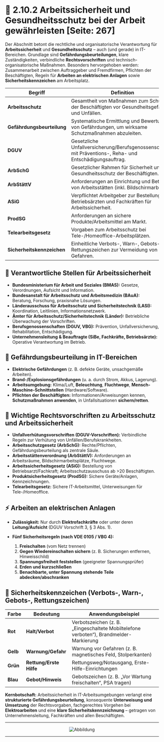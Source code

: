 # 🦺 2.10.2 Arbeitssicherheit und Gesundheitsschutz bei der Arbeit gewährleisten [Seite: 267]

Der Abschnitt betont die rechtliche und organisatorische Verantwortung für **Arbeitssicherheit** und **Gesundheitsschutz** – auch (und gerade) in IT-Bereichen. Grundlage sind **Gefährdungsbeurteilungen**, klare Zuständigkeiten, verbindliche **Rechtsvorschriften** und technisch-organisatorische Maßnahmen. Besonders hervorgehoben werden: Zusammenarbeit zwischen Auftraggeber und Fremdfirmen, Pflichten der Beschäftigten, Regeln für **Arbeiten an elektrischen Anlagen** sowie **Sicherheitskennzeichen** am Arbeitsplatz.

| Begriff                    | Definition                                                                                               |
| -------------------------- | -------------------------------------------------------------------------------------------------------- |
| **Arbeitsschutz**          | Gesamtheit von Maßnahmen zum Schutz der Beschäftigten vor Gesundheitsgefahren und Unfällen.              |
| **Gefährdungsbeurteilung** | Systematische Ermittlung und Bewertung von Gefährdungen, um wirksame Schutzmaßnahmen abzuleiten.         |
| **DGUV**                   | Gesetzliche Unfallversicherung/Berufsgenossenschaften mit Präventions-, Reha- und Entschädigungsauftrag. |
| **ArbSchG**                | Gesetzlicher Rahmen für Sicherheit und Gesundheitsschutz der Beschäftigten.                              |
| **ArbStättV**              | Anforderungen an Einrichtung und Betrieb von Arbeitsstätten (inkl. Bildschirmarbeit).                    |
| **ASiG**                   | Verpflichtet Arbeitgeber zur Bestellung von Betriebsärzten und Fachkräften für Arbeitssicherheit.        |
| **ProdSG**                 | Anforderungen an sichere Produkte/Arbeitsmittel am Markt.                                                |
| **Telearbeitsgesetz**      | Vorgaben zum Arbeitsschutz bei Tele-/Homeoffice-Arbeitsplätzen.                                          |
| **Sicherheitskennzeichen** | Einheitliche Verbots-, Warn-, Gebots- und Rettungszeichen zur Vermeidung von Gefahren.                   |

## 🧭 Verantwortliche Stellen für Arbeitssicherheit

* **Bundesministerium für Arbeit und Soziales (BMAS):** Gesetze, Verordnungen, Aufsicht und Information.
* **Bundesanstalt für Arbeitsschutz und Arbeitsmedizin (BAuA):** Beratung, Forschung, praxisnahe Lösungen.
* **Länderausschuss für Arbeitsschutz und Sicherheitstechnik (LASI):** Koordination, Leitlinien, Informationsnetzwerk.
* **Ämter für Arbeitsschutz/Sicherheitstechnik (Länder):** Betriebliche Überwachung der Vorschriften.
* **Berufsgenossenschaften (DGUV, VBG):** Prävention, Unfallversicherung, Rehabilitation, Entschädigung.
* **Unternehmensleitung & Beauftragte (SiBe, Fachkräfte, Betriebsärzte):** Operative Verantwortung im Betrieb.

## 🔎 Gefährdungsbeurteilung in IT-Bereichen

* **Elektrische Gefährdungen** (z. B. defekte Geräte, unsachgemäße Arbeiten).
* **Brand-/Explosionsgefährdungen** (u. a. durch Strom, Akkus, Lagerung).
* **Arbeitsumgebung:** Klima/Luft, **Beleuchtung**, **Fluchtwege**, **Mensch-Maschine-Schnittstellen** (Hardware/Software).
* **Pflichten der Beschäftigten:** Informationen/Anweisungen kennen, **Schutzmaßnahmen anwenden**, in Unfallsituationen **sichern/retten**.

## 📜 Wichtige Rechtsvorschriften zu Arbeitsschutz und Arbeitssicherheit

* **Unfallverhütungsvorschriften (DGUV-Vorschriften):** Verbindliche Regeln zur Verhütung von Unfällen/Berufskrankheiten.
* **Arbeitsschutzgesetz (ArbSchG):** Rechte/Pflichten, Gefährdungsbeurteilung als zentrale Säule.
* **Arbeitsstättenverordnung (ArbStättV):** Anforderungen an Arbeitsräume, Bildschirmarbeitsplätze, Fluchtwege.
* **Arbeitssicherheitsgesetz (ASiG):** Bestellung von Betriebsarzt/Fachkraft; Arbeitsschutzausschuss ab >20 Beschäftigten.
* **Produktsicherheitsgesetz (ProdSG):** Sichere Geräte/Anlagen, Kennzeichnungen.
* **Telearbeitsgesetz:** Sichere IT-Arbeitsmittel, Unterweisungen für Tele-/Homeoffice.

## ⚡ Arbeiten an elektrischen Anlagen

* **Zulässigkeit:** Nur durch **Elektrofachkräfte** oder unter deren **Leitung/Aufsicht** (DGUV Vorschrift 3, § 3 Abs. 1).
* **Fünf Sicherheitsregeln (nach VDE 0105 / VBG 4):**

  1. **Freischalten** (vom Netz trennen)
  2. **Gegen Wiedereinschalten sichern** (z. B. Sicherungen entfernen, Hinweisschild)
  3. **Spannungsfreiheit feststellen** (geeigneter Spannungsprüfer)
  4. **Erden und kurzschließen**
  5. **Benachbarte, unter Spannung stehende Teile abdecken/abschranken**

## 🛑 Sicherheitskennzeichen (Verbots-, Warn-, Gebots-, Rettungszeichen)

| Farbe    | Bedeutung               | Anwendungsbeispiel                                                                     |
| -------- | ----------------------- | -------------------------------------------------------------------------------------- |
| **Rot**  | **Halt/Verbot**         | Verbotszeichen (z. B. „Eingeschaltete Mobiltelefone verboten“), Brandmelder-Markierung |
| **Gelb** | **Warnung/Gefahr**      | Warnung vor Gefahren (z. B. magnetisches Feld, Stolperkanten)                          |
| **Grün** | **Rettung/Erste Hilfe** | Rettungsweg/Notausgang, Erste-Hilfe-Einrichtungen                                      |
| **Blau** | **Gebot/Hinweis**       | Gebotszeichen (z. B. „Vor Wartung freischalten“, PSA tragen)                           |

**Kernbotschaft:** Arbeitssicherheit in IT-Arbeitsumgebungen verlangt eine **strukturierte Gefährdungsbeurteilung**, konsequente **Unterweisung und Umsetzung** der Rechtsvorgaben, fachgerechtes Vorgehen bei **Elektroarbeiten** und eine **klare Sicherheitskennzeichnung** – getragen von Unternehmensleitung, Fachkräften und allen Beschäftigten.

---


<div style="display:flex;justify-content:center">
    <img src="/lernfeld_2/schilder.png" alt="Abbildung" style="max-width:100%;height:auto;display:block;margin:0;" />
</div>

---

